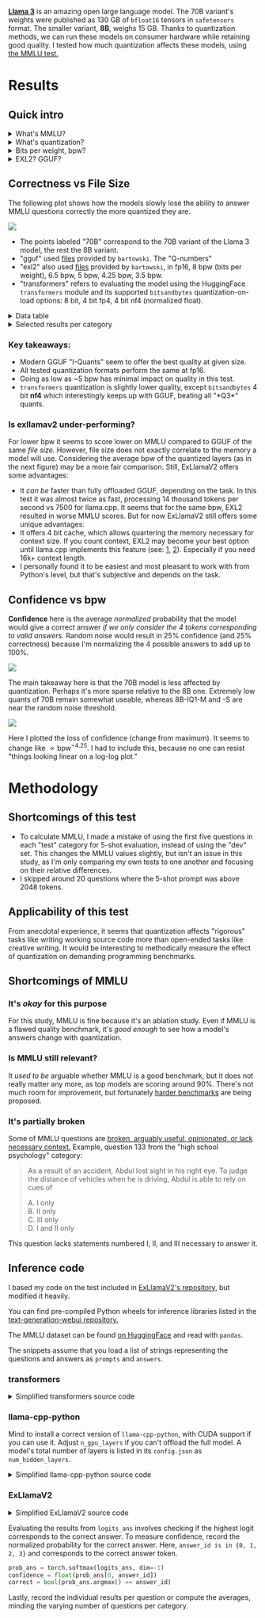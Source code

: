 [**Llama 3**](https://github.com/meta-llama/llama3/blob/main/MODEL_CARD.md) is an amazing open large language model.
The 70B variant's weights were published as 130 GB of `bfloat16` tensors in `safetensors` format.
The smaller variant, **8B**, weighs 15 GB.
Thanks to quantization methods, we can run these models on consumer hardware while retaining good quality.
I tested how much quantization affects these models, using [the MMLU test.](https://github.com/hendrycks/test)

# Results

## Quick intro

<details> <summary>What's MMLU?</summary>

The "Massive Multitask Language Understanding" test is composed of 14042 multiple choice questions, non-uniformly distributed among 57 categories. "Correctness" in this article refers to the % of questions the model answered correctly.

<details> <summary>Example question</summary>

Question 45 from the "high school mathematics" category, formatted for Llama 3-Instruct:

> <|start_header_id|>user<|end_header_id|>
> 
> Question:
> To place the first paving stone in a path, Alex starts at the crate of stones, walks three feet, places the stone, and returns to the crate. For each subsequent stone, Alex walks two feet farther each way. Alex will place the first 50 stones in a path. After returning to the crate from placing the $50^\text{th}$ stone, what is the total distance Alex walked, in feet?
> 
> Choices:  
> A: 100  
> B: 90950  
> C: 5200  
> D: 50<|eot_id|><|start_header_id|>assistant<|end_header_id|>
> 
> Answer:

To which a model is expected to reply with a single token, saying ` A`, ` B`, ` C`, or ` D`. Here, C is correct.

</details>

<details> <summary>Question count per category</summary>

  | | Question Count | Category |
| --:| --:|:-- |
|  1. |  100 | abstract algebra |
|  2. |  135 | anatomy |
|  3. |  152 | astronomy |
|  4. |  100 | business ethics |
|  5. |  265 | clinical knowledge |
|  6. |  144 | college biology |
|  7. |  100 | college chemistry |
|  8. |  100 | college computer science |
|  9. |  100 | college mathematics |
| 10. |  173 | college medicine |
| 11. |  102 | college physics |
| 12. |  100 | computer security |
| 13. |  235 | conceptual physics |
| 14. |  114 | econometrics |
| 15. |  145 | electrical engineering |
| 16. |  378 | elementary mathematics |
| 17. |  126 | formal logic |
| 18. |  100 | global facts |
| 19. |  310 | high school biology |
| 20. |  203 | high school chemistry |
| 21. |  100 | high school computer science |
| 22. |  165 | high school european history |
| 23. |  198 | high school geography |
| 24. |  193 | high school government and politics |
| 25. |  390 | high school macroeconomics |
| 26. |  270 | high school mathematics |
| 27. |  238 | high school microeconomics |
| 28. |  151 | high school physics |
| 29. |  545 | high school psychology |
| 30. |  216 | high school statistics |
| 31. |  204 | high school us history |
| 32. |  237 | high school world history |
| 33. |  223 | human aging |
| 34. |  131 | human sexuality |
| 35. |  121 | international law |
| 36. |  108 | jurisprudence |
| 37. |  163 | logical fallacies |
| 38. |  112 | machine learning |
| 39. |  103 | management |
| 40. |  234 | marketing |
| 41. |  100 | medical genetics |
| 42. |  783 | miscellaneous |
| 43. |  346 | moral disputes |
| 44. |  895 | moral scenarios |
| 45. |  306 | nutrition |
| 46. |  311 | philosophy |
| 47. |  324 | prehistory |
| 48. |  282 | professional accounting |
| 49. | 1534 | professional law |
| 50. |  272 | professional medicine |
| 51. |  612 | professional psychology |
| 52. |  110 | public relations |
| 53. |  245 | security studies |
| 54. |  201 | sociology |
| 55. |  100 | us foreign policy |
| 56. |  166 | virology |
| 57. |  171 | world religions |

</details>

</details>

<details> <summary>What's quantization?</summary>

"Quantizing" a model means converting parts of it to lower precision numerical representations to lower its memory use.
This can allow running large models on limited hardware, but may hurt quality. [Learn more!](https://huggingface.co/docs/peft/main/en/developer_guides/quantization)

</details>

<details> <summary>Bits per weight, bpw?</summary>

Quantization methods typically use mixed precision, expressing different parts of a model in different ways. A way to characterize quantization in one number is to divide its size (or the size of quantized parts of the model) in bits by its number of parameters (weights). Mind that the number of parameters is typically expressed in metric "engineering" units (powers of 1000), and file size in JEDEC units (powers of 1024), so the formula is:

```
bpw = (1024/1000)^3 (size in GB) / (billions of parameters) ≈
    ≈ 1.0737 (size in GB) / (billions of parameters)
```

</details>

<details> <summary>EXL2? GGUF?</summary>

These are popular quantized LLM file formats, working with [Exllama v2](https://github.com/turboderp/exllamav2) and [llama.cpp](https://github.com/ggerganov/llama.cpp/), respectively.

</details>

## Correctness vs File Size

The following plot shows how the models slowly lose the ability to answer MMLU questions correctly the more quantized they are.

<img src="./plots/MMLU-Correctness-vs-File-Size.svg">

- The points labeled "70B" correspond to the 70B variant of the Llama 3 model, the rest the 8B variant.
- "gguf" used [files](https://huggingface.co/bartowski/Meta-Llama-3-8B-Instruct-GGUF) provided by `bartowski`. The "Q-numbers"
- "exl2" also used [files](https://huggingface.co/bartowski/Meta-Llama-3-8B-Instruct-exl2) provided by `bartowski`, in fp16, 8 bpw (bits per weight), 6.5 bpw, 5 bpw, 4.25 bpw, 3.5 bpw.
- "transformers" refers to evaluating the model using the HuggingFace `transformers` module and its supported `bitsandbytes` quantization-on-load options: 8 bit, 4 bit fp4, 4 bit nf4 (normalized float).

<details> <summary>Data table</summary>

\* Note: the 70B model was evaluated with only 50 questions per category, the 8B with full MMLU.

bpw here was calculated only considering Llama 3's `model.layers.*.weight` layers, as the approach to quantizing the rest of the model differs significantly between methods.

| File size [GB] | MMLU [%] | bpw | Model | Quant | Type |
| --:| --:| --:|:--:|:--:|:--:|
| 46.52 | \* 80.82 |  5.66 | 70B | Q5_K_M | GGUF |
| 35.30 | \* 80.46 |  4.26 | 70B | IQ4_XS | GGUF |
| 29.74 | \* 80.06 |  3.50 | 70B | IQ3_M | GGUF |
| 25.58 | \* 79.09 |  3.04 | 70B | IQ3_XXS | GGUF |
| 22.46 | \* 77.01 |  2.62 | 70B | IQ2_M | GGUF |
| 20.71 | \* 76.05 |  2.38 | 70B | IQ2_S | GGUF |
| 19.69 | \* 74.94 |  2.35 | 70B | IQ2_XS | GGUF |
| 17.79 | \* 72.31 |  2.11 | 70B | IQ2_XXS | GGUF |
| 15.60 | \* 65.21 |  1.81 | 70B | IQ1_M | GGUF |
| 14.97 | 65.20 | 16.00 | 8B | fp16 | GGUF |
| 14.96 | 65.20 | 16.00 | 8B | fp16 | Exl2 |
| 14.96 | 65.21 | 16.00 | 8B | bf16 | transformers |
| 14.29 | \* 61.18 |  1.63 | 70B | IQ1_S | GGUF |
|  7.96 | 65.20 |  7.99 | 8B | 8.00 bpw | Exl2 |
|  7.95 | 65.23 |  8.50 | 8B | Q8_0 | GGUF |
|  7.48 | 64.53 |  8.00 | 8B | 8bit | transformers |
|  6.75 | 64.99 |  6.49 | 8B | 6.50 bpw | Exl2 |
|  6.14 | 65.06 |  6.56 | 8B | Q6_K | GGUF |
|  5.43 | 64.27 |  5.00 | 8B | 5.00 bpw | Exl2 |
|  5.34 | 64.90 |  5.67 | 8B | Q5_K_M | GGUF |
|  5.21 | 64.88 |  5.50 | 8B | Q5_K_S | GGUF |
|  4.82 | 63.36 |  4.25 | 8B | 4.25 bpw | Exl2 |
|  4.58 | 64.64 |  4.82 | 8B | Q4_K_M | GGUF |
|  4.37 | 64.63 |  4.54 | 8B | Q4_K_S | GGUF |
|  4.36 | 64.33 |  4.52 | 8B | IQ4_NL | GGUF |
|  4.21 | 60.28 |  3.50 | 8B | 3.50 bpw | Exl2 |
|  4.14 | 64.39 |  4.28 | 8B | IQ4_XS | GGUF |
|  4.03 | 62.85 |  4.08 | 8B | Q3_K_L | GGUF |
|  3.74 | 62.89 |  3.79 | 8B | Q3_K_M | GGUF |
|  3.74 | 63.42 |  4.00 | 8B | 4bit-nf4 | transformers |
|  3.74 | 61.75 |  4.00 | 8B | 4bit-fp4 | transformers |
|  3.52 | 62.55 |  3.50 | 8B | IQ3_M | GGUF |
|  3.43 | 62.13 |  3.46 | 8B | IQ3_S | GGUF |
|  3.41 | 59.14 |  3.44 | 8B | Q3_K_S | GGUF |
|  3.28 | 61.19 |  3.26 | 8B | IQ3_XS | GGUF |
|  3.05 | 60.52 |  3.04 | 8B | IQ3_XXS | GGUF |
|  2.96 | 55.90 |  2.90 | 8B | Q2_K | GGUF |
|  2.75 | 57.56 |  2.64 | 8B | IQ2_M | GGUF |
|  2.57 | 53.98 |  2.40 | 8B | IQ2_S | GGUF |
|  2.43 | 49.98 |  2.37 | 8B | IQ2_XS | GGUF |
|  2.23 | 43.50 |  2.14 | 8B | IQ2_XXS | GGUF |
|  2.01 | 28.83 |  1.84 | 8B | IQ1_M | GGUF |
|  1.88 | 26.47 |  1.66 | 8B | IQ1_S | GGUF |

</details>

<details> <summary>Selected results per category</summary>

This table shows average **confidence** per category. Since 70B models were only evaluated on 50 questions per category, and some categories had 500+, the individual results may not be very comparable between 70B and 8B.
  
|category|70B-Q5_K_M|70B-IQ2_XXS|8B-Q8_0|8B-IQ2_M|
|--|--:|--:|--:|--:|
|marketing|98.1%|94.2%|89.0%|83.2%|
|high school government and politics|98.1%|97.8%|90.1%|80.8%|
|medical genetics|96.6%|85.3%|82.7%|71.0%|
|jurisprudence|96.0%|93.7%|78.0%|71.0%|
|high school us history|95.3%|89.0%|80.0%|70.3%|
|high school psychology|94.8%|91.7%|84.1%|76.5%|
|high school microeconomics|93.9%|80.8%|75.9%|62.0%|
|human sexuality|93.5%|81.3%|77.7%|66.1%|
|astronomy|93.4%|81.2%|70.9%|62.3%|
|business ethics|93.2%|76.0%|66.6%|60.0%|
|us foreign policy|92.6%|91.2%|85.9%|78.3%|
|prehistory|92.5%|85.2%|73.7%|64.5%|
|nutrition|92.0%|89.9%|76.3%|64.1%|
|high school world history|91.3%|88.7%|82.8%|73.8%|
|college biology|90.9%|85.1%|79.3%|67.0%|
|high school geography|90.9%|85.7%|83.8%|74.2%|
|miscellaneous|90.5%|86.8%|82.8%|75.6%|
|high school computer science|90.3%|83.3%|71.2%|62.9%|
|management|89.9%|88.4%|83.5%|73.8%|
|sociology|89.5%|83.6%|84.4%|79.4%|
|international law|87.9%|86.4%|78.2%|69.7%|
|conceptual physics|87.4%|82.4%|57.0%|47.8%|
|world religions|87.2%|82.1%|82.5%|77.5%|
|professional medicine|86.8%|76.4%|71.7%|58.2%|
|philosophy|86.7%|73.2%|71.4%|66.1%|
|computer security|86.5%|86.5%|76.7%|73.7%|
|moral scenarios|86.0%|49.3%|43.5%|33.3%|
|human aging|85.4%|83.8%|71.8%|64.7%|
|high school biology|84.7%|79.0%|80.3%|71.1%|
|college medicine|84.4%|74.3%|65.6%|59.6%|
|logical fallacies|84.3%|77.6%|77.8%|69.6%|
|professional psychology|83.8%|75.5%|69.4%|60.9%|
|high school european history|83.2%|79.6%|77.9%|72.6%|
|clinical knowledge|82.5%|72.6%|75.0%|65.2%|
|high school macroeconomics|82.1%|79.2%|66.3%|55.9%|
|anatomy|81.7%|66.2%|69.6%|56.7%|
|electrical engineering|81.0%|71.8%|62.8%|55.7%|
|security studies|78.7%|77.5%|72.9%|68.5%|
|high school statistics|77.9%|53.1%|52.6%|49.8%|
|public relations|77.7%|64.8%|70.2%|61.3%|
|elementary mathematics|75.7%|63.6%|46.0%|39.1%|
|machine learning|74.3%|62.8%|49.8%|42.5%|
|high school physics|72.2%|60.7%|37.9%|33.5%|
|moral disputes|69.5%|60.6%|72.5%|64.7%|
|high school chemistry|65.8%|59.4%|52.0%|44.4%|
|college computer science|65.6%|57.5%|55.0%|50.6%|
|college physics|65.2%|49.9%|45.7%|43.0%|
|formal logic|62.5%|50.1%|49.7%|42.2%|
|econometrics|61.9%|52.2%|53.0%|41.5%|
|abstract algebra|60.7%|41.7%|29.7%|29.5%|
|college mathematics|60.0%|43.1%|36.6%|31.1%|
|virology|59.1%|55.6%|51.6%|49.6%|
|professional law|58.0%|52.6%|46.8%|41.6%|
|global facts|56.7%|44.6%|39.1%|33.0%|
|professional accounting|54.8%|45.4%|52.1%|47.1%|
|high school mathematics|54.1%|44.4%|34.9%|29.6%|
|college chemistry|52.7%|49.4%|45.1%|40.7%|

</details>

### Key takeaways:
- Modern GGUF "I-Quants" seem to offer the best quality at given size.
- All tested quantization formats perform the same at fp16.
- Going as low as ~5 bpw has minimal impact on quality in this test.
- `transformers` quantization is slightly lower quality, except `bitsandbytes` 4 bit **nf4** which interestingly keeps up with GGUF, beating all "\*Q3\*" quants.

### Is exllamav2 under-performing?
For lower bpw it seems to score lower on MMLU compared to GGUF of the same *file size.*
However, file size does not exactly correlate to the memory a model will use.
Considering the average bpw  of the quantized layers (as in the next figure) may be a more fair comparison.
Still, ExLlamaV2 offers some advantages:
- It *can be* faster than fully offloaded GGUF, depending on the task. In this test it was almost twice as fast, processing 14 thousand tokens per second vs 7500 for llama.cpp.
It seems that for the same bpw, EXL2 resulted in worse MMLU scores. But for now ExLlamaV2 still offers some unique advantages:
- It offers 4 bit cache, which allows quartering the memory necessary for context size. If you count context, EXL2 may become your best option until llama.cpp implements this feature (see: [1](https://github.com/ggerganov/llama.cpp/issues/6863), [2](https://github.com/ggerganov/llama.cpp/discussions/5932)). Especially if you need 16k+ context length.
- I personally found it to be easiest and most pleasant to work with from Python's level, but that's subjective and depends on the task.

## Confidence vs bpw

**Confidence** here is the average *normalized* probability that the model would give a correct answer *if we only consider the 4 tokens corresponding to valid answers.*
Random noise would result in 25% confidence (and 25% correctness) because I'm normalizing the 4 possible answers to add up to 100%.

<img src="./plots/Confidence-vs-bpw-no-head.svg">

The main takeaway here is that the 70B model is less affected by quantization. Perhaps it's more sparse relative to the 8B one.
Extremely low quants of 70B remain somewhat useable, whereas 8B-IQ1-M and -S are near the random noise threshold.

<img src="./plots/Confidence-loss-vs-bpw.svg">

Here I plotted the loss of confidence (change from maximum). It seems to change like $\propto \text{bpw}^{-4.25}$.
I had to include this, because no one can resist "things looking linear on a log-log plot."

# Methodology

## Shortcomings of this test

- To calculate MMLU, I made a mistake of using the first five questions in each "test" category for 5-shot evaluation, instead of using the "dev" set. This changes the MMLU values slightly, but isn't an issue in this study, as I'm only comparing my own tests to one another and focusing on their relative differences.
- I skipped around 20 questions where the 5-shot prompt was above 2048 tokens.

## Applicability of this test

From anecdotal experience, it seems that quantization affects "rigorous" tasks like writing working source code more than open-ended tasks like creative writing. It would be interesting to methodically measure the effect of quantization on demanding programming benchmarks.

## Shortcomings of MMLU

### It's *okay* for this purpose

For this study, MMLU is fine because it's an ablation study. Even if MMLU is a flawed quality benchmark, it's *good enough* to see how a model's answers change with quantization.

### Is MMLU still relevant?

It *used to be* arguable whether MMLU is a good benchmark, but it does not really matter any more, as top models are scoring around 90%. There's not much room for improvement, but fortunately [harder benchmarks](https://lmsys.org/blog/2024-04-19-arena-hard/) are being proposed.

### It's partially broken

Some of MMLU questions are [broken, arguably useful, opinionated, or lack necessary context.](https://derenrich.medium.com/errors-in-the-mmlu-the-deep-learning-benchmark-is-wrong-surprisingly-often-7258bb045859)
Example, question 133 from the "high school psychology" category:

> As a result of an accident, Abdul lost sight in his right eye. To judge the distance of vehicles when he is driving, Abdul is able to rely on cues of
> 
> A. I only  
> B. II only  
> C. III only  
> D. I and II only  

This question lacks statements numbered I, II, and III necessary to answer it.

## Inference code

I based my code on the test included in [ExLlamaV2's repository,](https://github.com/turboderp/exllamav2/blob/master/tests/test_mmlu.py) but modified it heavily.

You can find pre-compiled Python wheels for inference libraries listed in the [text-generation-webui repository.](https://github.com/oobabooga/text-generation-webui/blob/dev/requirements.txt)

The MMLU dataset can be found [on HuggingFace](https://huggingface.co/datasets/cais/mmlu) and read with `pandas`.

The snippets assume that you load a list of strings representing the questions and answers as `prompts` and `answers`.

### transformers

<details> <summary>Simplified transformers source code</summary>

```py
import torch
import transformers

model_path = "path/to/model"

tokenizer = transformers.AutoTokenizer.from_pretrained(model_path)
config = transformers.PretrainedConfig.from_pretrained(model_path)
config.max_position_embeddings = 2048

quantization_config = transformers.BitsAndBytesConfig(
    load_in_4bit=True,
    bnb_4bit_quant_type="nf4",
    bnb_4bit_use_double_quant=False,
    bnb_4bit_compute_dtype=torch.float16,
    llm_int8_enable_fp32_cpu_offload=True,
)

model = transformers.LlamaForCausalLM.from_pretrained(
    model_path,
    torch_dtype=torch.float16,
    config=config,
    device_map="auto",
    attn_implementation="flash_attention_2",
    low_cpu_mem_usage=True,
    quantization_config=quantization_config,
)

answer_tokens = tokenizer.encode(
    " A B C D", add_special_tokens=False, return_tensors="pt"
)

with torch.no_grad(): # crucial for lower memory use
    for prompt, answer in zip(prompts, answers):
        prompt_ids = tokenizer.encode(
            prompt, add_special_tokens=False, return_tensors="pt"
        )

        logits_ans = model.forward(prompt_ids.cuda()).logits[:, -1, answer_tokens].cpu()
        # process the answer
        torch.cuda.empty_cache()
```

</details>

### llama-cpp-python

Mind to install a correct version of `llama-cpp-python`, with CUDA support if you can use it. Adjust `n_gpu_layers` if you can't offload the full model. A model's total number of layers is listed in its `config.json` as `num_hidden_layers`.

<details> <summary>Simplified llama-cpp-python source code</summary>

```py
import torch
from llama_cpp_cuda_tensorcores import Llama, llama_tokenizer

model_path = "path/to/model.gguf"
tokenizer_base = "path/to/model"  # where tokenizer.json is located

llama_params = {
    "model_path": model_path,
    "n_ctx": 2048,  # Text context, 0 = from model
    "n_batch": 512,  # Prompt processing maximum batch size
    "n_gpu_layers": -1,  # -1 offloads ALL layers
    "n_threads": 8,  # Number of threads to use for generation
    "n_threads_batch": 8,  # Number of threads to use for batch processing
    "logits_all": False,  # Not needed for model.eval()
    "offload_kqv": True,  # Offload K, Q, V to GPU.
    "tokenizer": llama_tokenizer.LlamaHFTokenizer.from_pretrained(
        tokenizer_base
    ),  # Optional tokenizer to override the default tokenizer from llama.cpp.
    "verbose": False,  # Don't print verbose output to stderr.
}

model = Llama(**llama_params)

answer_tokens = model.tokenize(" A B C D".encode(), add_bos=False)

for prompt, answer in zip(prompts, answers):
    prompt_ids = model.tokenize(prompt.encode(), add_bos=False)

    model.reset()
    model.eval(prompt_ids)
    logits = model.scores[model.n_tokens - 1]
    logits_ans = torch.tensor([logits[i] for i in answer_tokens], device="cpu")
```

</details>

### ExLlamaV2

<details> <summary>Simplified ExLlamaV2 source code</summary>

```py
from exllamav2 import (
    ExLlamaV2,
    ExLlamaV2Cache,
    ExLlamaV2Config,
    ExLlamaV2Tokenizer,
)

model_path = "path/to/model-exl2"
config = ExLlamaV2Config()
config.model_dir = model_path
config.prepare()
config.max_seq_len = 2048
model = ExLlamaV2(config)
tokenizer = ExLlamaV2Tokenizer(config)
cache = ExLlamaV2Cache(model, max_seq_len=2048, lazy=True)
model.load_autosplit(cache)

answer_logits = tokenizer.encode(" A B C D")

for prompt, answer in zip(prompts, answers):
    prompt_ids = tokenizer.encode(prompt)
    logits = model.forward(prompt_ids, last_id_only=True)
    logits_ans = logits[:, :, answer_logits].cpu()
```

</details>

Evaluating the results from `logits_ans` involves checking if the highest logit corresponds to the correct answer.
To measure confidence, record the normalized probability for the correct answer. Here, `answer_id is in {0, 1, 2, 3}` and corresponds to the correct answer token.

```py
prob_ans = torch.softmax(logits_ans, dim=-1)
confidence = float(prob_ans[0, answer_id])
correct = bool(prob_ans.argmax() == answer_id)
```

Lastly, record the individual results per question or compute the averages, minding the varying number of questions per category.
